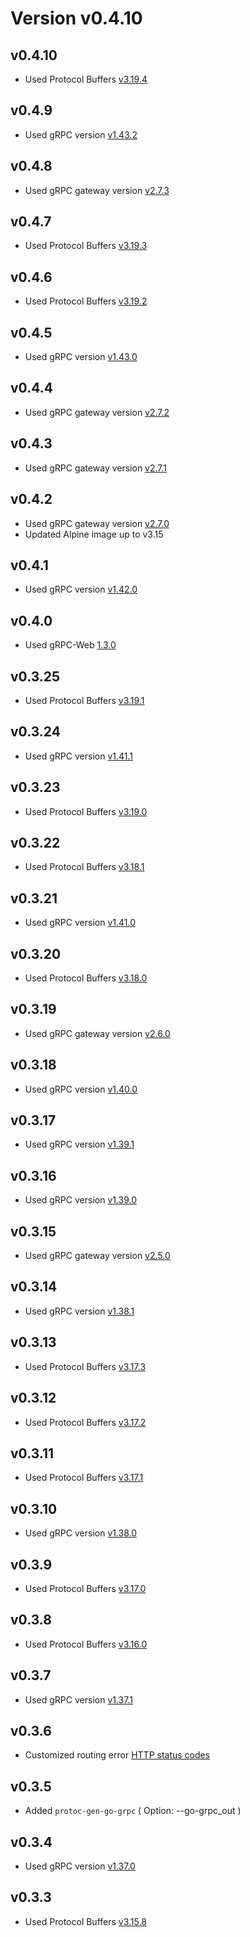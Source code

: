 # Version v0.4.10

## v0.4.10

- Used Protocol Buffers [v3.19.4](https://github.com/protocolbuffers/protobuf/releases/tag/v3.19.4)

## v0.4.9

- Used gRPC version [v1.43.2](https://github.com/grpc/grpc/releases/tag/v1.43.2)

## v0.4.8

- Used gRPC gateway version [v2.7.3](https://github.com/grpc-ecosystem/grpc-gateway/releases/tag/v2.7.3)

## v0.4.7

- Used Protocol Buffers [v3.19.3](https://github.com/protocolbuffers/protobuf/releases/tag/v3.19.3)

## v0.4.6

- Used Protocol Buffers [v3.19.2](https://github.com/protocolbuffers/protobuf/releases/tag/v3.19.2)

## v0.4.5

- Used gRPC version [v1.43.0](https://github.com/grpc/grpc/releases/tag/v1.43.0)

## v0.4.4

- Used gRPC gateway version [v2.7.2](https://github.com/grpc-ecosystem/grpc-gateway/releases/tag/v2.7.2)

## v0.4.3

- Used gRPC gateway version [v2.7.1](https://github.com/grpc-ecosystem/grpc-gateway/releases/tag/v2.7.1)

## v0.4.2

- Used gRPC gateway version [v2.7.0](https://github.com/grpc-ecosystem/grpc-gateway/releases/tag/v2.7.0)
- Updated Alpine image up to v3.15

## v0.4.1

- Used gRPC version [v1.42.0](https://github.com/grpc/grpc/releases/tag/v1.42.0)

## v0.4.0

- Used gRPC-Web [1.3.0](https://github.com/grpc/grpc-web/releases/tag/1.3.0)

## v0.3.25

- Used Protocol Buffers [v3.19.1](https://github.com/protocolbuffers/protobuf/releases/tag/v3.19.1)

## v0.3.24

- Used gRPC version [v1.41.1](https://github.com/grpc/grpc/releases/tag/v1.41.1)

## v0.3.23

- Used Protocol Buffers [v3.19.0](https://github.com/protocolbuffers/protobuf/releases/tag/v3.19.0)

## v0.3.22

- Used Protocol Buffers [v3.18.1](https://github.com/protocolbuffers/protobuf/releases/tag/v3.18.1)

## v0.3.21

- Used gRPC version [v1.41.0](https://github.com/grpc/grpc/releases/tag/v1.41.0)

## v0.3.20

- Used Protocol Buffers [v3.18.0](https://github.com/protocolbuffers/protobuf/releases/tag/v3.18.0)

## v0.3.19

- Used gRPC gateway version [v2.6.0](https://github.com/grpc-ecosystem/grpc-gateway/releases/tag/v2.6.0)

## v0.3.18

- Used gRPC version [v1.40.0](https://github.com/grpc/grpc/releases/tag/v1.40.0)

## v0.3.17

- Used gRPC version [v1.39.1](https://github.com/grpc/grpc/releases/tag/v1.39.1)

## v0.3.16

- Used gRPC version [v1.39.0](https://github.com/grpc/grpc/releases/tag/v1.39.0)

## v0.3.15

- Used gRPC gateway version [v2.5.0](https://github.com/grpc-ecosystem/grpc-gateway/releases/tag/v2.5.0)

## v0.3.14

- Used gRPC version [v1.38.1](https://github.com/grpc/grpc/releases/tag/v1.38.1)

## v0.3.13

- Used Protocol Buffers [v3.17.3](https://github.com/protocolbuffers/protobuf/releases/tag/v3.17.2)

## v0.3.12

- Used Protocol Buffers [v3.17.2](https://github.com/protocolbuffers/protobuf/releases/tag/v3.17.2)

## v0.3.11

- Used Protocol Buffers [v3.17.1](https://github.com/protocolbuffers/protobuf/releases/tag/v3.17.1)

## v0.3.10

- Used gRPC version [v1.38.0](https://github.com/grpc/grpc/releases/tag/v1.38.0)

## v0.3.9

- Used Protocol Buffers [v3.17.0](https://github.com/protocolbuffers/protobuf/releases/tag/v3.17.0)

## v0.3.8

- Used Protocol Buffers [v3.16.0](https://github.com/protocolbuffers/protobuf/releases/tag/v3.16.0)

## v0.3.7

- Used gRPC version [v1.37.1](https://github.com/grpc/grpc/releases/tag/v1.37.1)

## v0.3.6

- Customized routing error [HTTP status codes](https://grpc-ecosystem.github.io/grpc-gateway/docs/mapping/customizing_your_gateway/#customizing-routing-errors)

## v0.3.5

- Added `protoc-gen-go-grpc` ( Option: --go-grpc_out )

## v0.3.4

- Used gRPC version [v1.37.0](https://github.com/grpc/grpc/releases/tag/v1.37.0)

## v0.3.3

- Used Protocol Buffers [v3.15.8](https://github.com/protocolbuffers/protobuf/releases/tag/v3.15.8)
